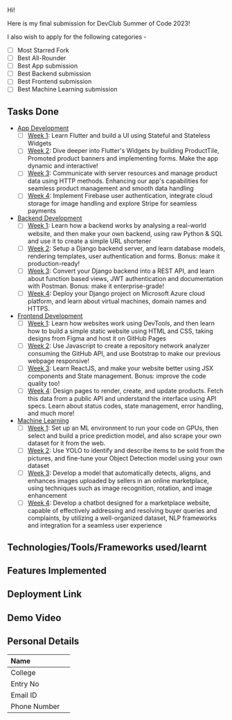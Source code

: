 Hi!

Here is my final submission for DevClub Summer of Code 2023!

I also wish to apply for the following categories - 
<!-- Write [x] in place of [ ] to mark it -->
<!-- Create separate PRs for each category -->
<!-- Make sure the branch matches what you choose here -->

- [ ] Most Starred Fork
- [ ] Best All-Rounder
- [ ] Best App submission
- [ ] Best Backend submission
- [ ] Best Frontend submission
- [ ] Best Machine Learning submission

## Tasks Done
<!-- Write [x] in place of [ ] to mark it as done -->
<!-- Make sure to write about the **BONUS**, if you attempted that too! -->

- [App Development](app)
  - [ ] [Week 1](app/week1): Learn Flutter and build a UI using Stateful and Stateless Widgets
  - [ ] [Week 2](app/week2): Dive deeper into Flutter's Widgets by building ProductTile, Promoted product banners and implementing forms. Make the app dynamic and interactive!
  - [ ] [Week 3](app/week3): Communicate with server resources and manage product data using HTTP methods. Enhancing our app's capabilities for seamless product management and smooth data handling
  - [ ] [Week 4](app/week4): Implement Firebase user authentication, integrate cloud storage for image handling and explore Stripe for seamless payments
- [Backend Development](backend)
  - [ ] [Week 1](backend/week1): Learn how a backend works by analysing a real-world website, and then make your own backend, using raw Python & SQL and use it to create a simple URL shortener
  - [ ] [Week 2](backend/week2): Setup a Django backend server, and learn database models, rendering templates, user authentication and forms. Bonus: make it production-ready!
  - [ ] [Week 3](backend/week3): Convert your Django backend into a REST API, and learn about function based views, JWT authentication and documentation with Postman. Bonus: make it enterprise-grade!
  - [ ] [Week 4](backend/week4): Deploy your Django project on Microsoft Azure cloud platform, and learn about virtual machines, domain names and HTTPS.
- [Frontend Development](frontend)
  - [ ] [Week 1](frontend/week1): Learn how websites work using DevTools, and then learn how to build a simple static website using HTML and CSS, taking designs from Figma and host it on GitHub Pages
  - [ ] [Week 2](frontend/week2): Use Javascript to create a repository network analyzer consuming the GitHub API, and use Bootstrap to make our previous webpage responsive!
  - [ ] [Week 3](frontend/week3): Learn ReactJS, and make your website better using JSX components and State management. Bonus: improve the code quality too!
  - [ ] [Week 4](frontend/week4): Design pages to render, create, and update products. Fetch this data from a public API and understand the interface using API specs. Learn about status codes, state management, error handling, and much more! 
- [Machine Learning](machine-learning)
  - [ ] [Week 1](machine-learning/week1): Set up an ML environment to run your code on GPUs, then select and build a price prediction model, and also scrape your own dataset for it from the web.
  - [ ] [Week 2](machine-learning/week2): Use YOLO to identify and describe items to be sold from the pictures, and fine-tune your Object Detection model using your own dataset
  - [ ] [Week 3](machine-learning/week3): Develop a model that automatically detects, aligns, and enhances images uploaded by sellers in an online marketplace, using techniques such as image recognition, rotation, and image enhancement
  - [ ] [Week 4](machine-learning/week4): Develop a chatbot designed for a marketplace website, capable of effectively addressing and resolving buyer queries and complaints, by utilizing a well-organized dataset, NLP frameworks and integration for a seamless user experience 

## Technologies/Tools/Frameworks used/learnt
<!-- Talk about what all you have learn through this journey, and feel free to also include sources you learnt from -->

## Features Implemented
<!-- Talk about the features you have implemented in these tasks, and how each is useful to the end user -->

## Deployment Link
<!-- For app, build the apk/appbundle and add it in `releases` section of your GitHub Fork -->
<!-- For frontend, give link to the deployed .github.io links -->
<!-- For backend, give link to the deployed server, as well as the link to the documentation -->
<!-- For machine learning, give link to the notebooks, and if you were able to deploy then the link to the demo -->

## Demo Video
<!-- Make a short demo video showing what you've made over the summer -->
<!-- Make a youtube video and share the link here! -->
<!-- You can use any screen recording software or video editor like Kinemaster -->

## Personal Details
| Name         |               |
| :----------- | ------------: |
| College      |               |
| Entry No     |               |
| Email ID     |               |
| Phone Number |               |

<!-- Write your entry number if you are from IITD -->
